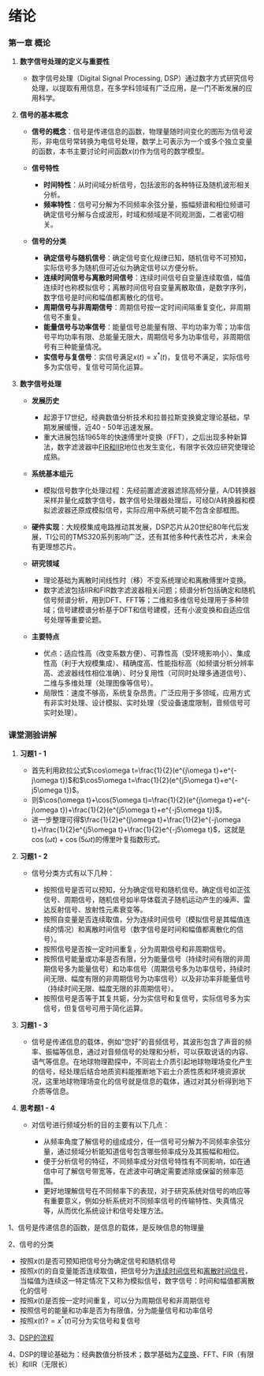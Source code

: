 # 绪论

### 第一章 概论

1. **数字信号处理的定义与重要性**

    * 数字信号处理（Digital Signal Processing, DSP）通过数字方式研究信号处理，以提取有用信息，在多学科领域有广泛应用，是一门不断发展的应用科学。
2. **信号的基本概念**

    * **信号的概念**：信号是传递信息的函数，物理量随时间变化的图形为信号波形，非电信号常转换为电信号处理，数学上可表示为一个或多个独立变量的函数，本书主要讨论时间函数$x(t)$作为信号的数学模型。
    * **信号特性**

      * **时间特性**：从时间域分析信号，包括波形的各种特征及随机波形相关分析。
      * **频率特性**：信号可分解为不同频率余弦分量，振幅频谱和相位频谱可确定信号分解与合成波形，时域和频域是不同观测面，二者密切相关。
    * **信号的分类**

      * **确定信号与随机信号**：确定信号变化规律已知，随机信号不可预知，实际信号多为随机但可近似为确定信号以方便分析。
      * **连续时间信号与离散时间信号**：连续时间信号自变量连续取值，幅值连续时也称模拟信号；离散时间信号自变量离散取值，是数字序列，数字信号是时间和幅值都离散化的信号。
      * **周期信号与非周期信号**：周期信号按一定时间间隔重复变化，非周期信号不重复。
      * **能量信号与功率信号**：能量信号总能量有限、平均功率为零；功率信号平均功率有限、总能量无限大，周期信号多为功率信号，非周期信号有三种能量情况。
      * **实信号与复信号**：实信号满足$x(t)=x^*(t)$，复信号不满足，实际信号多为实信号，复信号可简化运算。
3. **数字信号处理**

    * **发展历史**

      * 起源于17世纪，经典数值分析技术和拉普拉斯变换奠定理论基础，早期发展缓慢，近40 - 50年迅速发展。
      * 重大进展包括1965年的快速傅里叶变换（FFT），之后出现多种新算法，数字滤波器中[FIR和IIR](FIR和IIR.md)地位也发生变化，有限字长效应研究使理论成熟。
    * **系统基本组元**

      * 模拟信号数字化处理过程：先经前置滤波器滤除高频分量，A/D转换器采样并量化成数字信号，数字信号处理器处理后，可经D/A转换器和模拟滤波器还原成模拟信号，实际应用中系统可能不包含全部框图。
    * **硬件实现**：大规模集成电路推动其发展，DSP芯片从20世纪80年代后发展，TI公司的TMS320系列影响广泛，还有其他多种代表性芯片，未来会有更理想芯片。
    * **研究领域**

      * 理论基础为离散时间线性时（移）不变系统理论和离散傅里叶变换。
      * 数字滤波包括IIR和FIR数字滤波器相关问题；频谱分析包括确定和随机信号频谱分析，用到DFT、FFT等；二维和多维信号处理用于多种领域；信号建模谱分析基于DFT和信号建模，还有小波变换和自适应信号处理等重要论题。
    * **主要特点**

      * 优点：适应性高（改变系数方便）、可靠性高（受环境影响小）、集成性高（利于大规模集成）、精确度高、性能指标高（如频谱分析分辨率高、滤波器线性相位准确）、时分复用性（可同时处理多通道信号）、二维与多维处理（处理图像等信号）。
      * 局限性：速度不够高，系统复杂昂贵。广泛应用于多领域，应用方式有非实时处理、设计模拟、实时处理（受设备速度限制，音频信号可实时处理）。

### 课堂测验讲解

1. **习题1 - 1**

    * 首先利用欧拉公式$\cos\omega t=\frac{1}{2}(e^{j\omega t}+e^{-j\omega t})$和$\cos5\omega t=\frac{1}{2}(e^{j5\omega t}+e^{-j5\omega t})$。
    * 则$\cos(\omega t)+\cos(5\omega t)=\frac{1}{2}(e^{j\omega t}+e^{-j\omega t})+\frac{1}{2}(e^{j5\omega t}+e^{-j5\omega t})$。
    * 进一步整理可得$\frac{1}{2}e^{j\omega t}+\frac{1}{2}e^{-j\omega t}+\frac{1}{2}e^{j5\omega t}+\frac{1}{2}e^{-j5\omega t}$，这就是$\cos(\omega t)+\cos(5\omega t)$的傅里叶复指数形式。
2. **习题1 - 2**

    * 信号分类方式有以下几种：

      * 按照信号是否可以预知，分为确定信号和随机信号。确定信号如正弦信号、周期信号，随机信号如半导体载流子随机运动产生的噪声、雷达反射信号、放射性元素衰变等。
      * 按照自变量是否连续取值，分为连续时间信号（模拟信号是其幅值连续的情况）和离散时间信号（数字信号是时间和幅值都离散化的信号）。
      * 按照信号是否按一定时间重复，分为周期信号和非周期信号。
      * 按照信号能量或功率是否有限，分为能量信号（持续时间有限的非周期信号多为能量信号）和功率信号（周期信号多为功率信号，持续时间无限、幅度有限的非周期信号为功率信号）以及非功率非能量信号（持续时间无限、幅度无限的非周期信号）。
      * 按照信号是否等于其复共轭，分为实信号和复信号，实际信号多为实信号，但复信号可用于简化运算。
3. **习题1 - 3**

    * 信号是传递信息的载体，例如“您好”的音频信号，其波形包含了声音的频率、振幅等信息，通过对音频信号的处理和分析，可以获取说话的内容、语气等信息。在地球物理勘探中，不同岩土介质引起地球物理场变化产生的信号，经处理后结合地质资料能推断地下岩土介质性质和环境资源状况，这里地球物理场变化的信号就是信息的载体，通过对其分析得到地下介质等信息。
4. **思考题1 - 4**

    * 对信号进行频域分析的目的主要有以下几点：

      * 从频率角度了解信号的组成成分，任一信号可分解为不同频率余弦分量，通过频域分析能知道信号包含哪些频率成分及其振幅和相位。
      * 便于分析信号的特征，不同频率成分对信号特性有不同影响，如在通信中可了解信号带宽等，在滤波中可确定需要滤除或保留的频率范围。
      * 更好地理解信号在不同频率下的表现，对于研究系统对信号的响应等有重要意义，例如分析系统对不同频率信号的传输特性、失真情况等，从而优化系统设计和信号处理方法。

1、信号是传递信息的函数，是信息的载体，是反映信息的物理量

2、信号的分类

* 按照$x(t)$是否可预知把信号分为确定信号和随机信号
* 按照$x(t)$的自变量能否连续取值，把信号分为[连续时间信号](连续时间信号.md)和[离散时间信号](离散时间信号.md)，当幅值为连续这一特定情况下又称为模拟信号，数字信号：时间和幅值都离散化的信号
* 按照$x(t)$是否按一定时间重复，可以分为周期信号和非周期信号
* 按照信号的能量和功率是否为有限值，分为能量信号和功率信号
* 按照$x(t)?=x^*(t)$可分为实信号和复信号

3、[DSP的流程](DSP的流程.md)

4、DSP的理论基础为：经典数值分析技术；数学基础为[Z变换](Z变换.md)、FFT、FIR（有限长）和IIR（无限长）

‍
